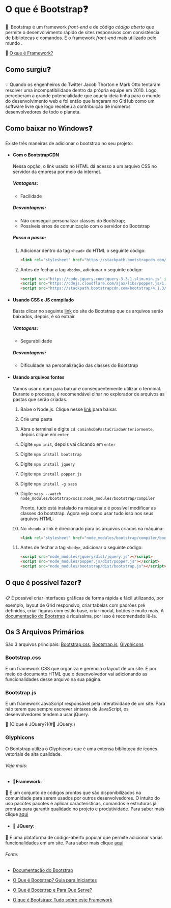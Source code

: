 # O que é Bootstrap❓

:crystal_ball: ​ Bootstrap é um framework _front-end_ e de código _código aberto_ que permite o desenvolvimento rápido de sites responsivos com consistência de bibliotecas e comandos. É o framework _front-end_  mais utilizado pelo mundo .

:mag_right: [O que é Framework?](#📌Framework:)



## Como surgiu❓

:bulb:  Quando os engenheiros do Twitter Jacob Thorton e Mark Otto tentaram resolver uma incompatibilidade dentro da própria equipe em 2010. Logo, perceberam a grande potencialidade que aquela ideia tinha para o mundo do desenvolvimento web e foi então que lançaram no GitHub como um software livre que logo recebeu a contribuição de inúmeros desenvolvedores de todo o planeta.



## Como baixar no Windows❓

Existe três maneiras de adicionar o bootstrap no seu projeto:

- #### Com o BootstrapCDN

  Nessa opção, o link usado no HTML dá acesso a um arquivo CSS no servidor da empresa por meio da internet. 

  ##### Vantagens:

  - Facilidade

  ##### Desvantagens:

  - Não conseguir personalizar classes do Bootstrap;
  - Possíveis erros de comunicação com o servidor do Bootstrap

  ##### Passo a passo:

  1. Adicionar dentro da tag `<head>` do HTML o seguinte código:

     ```html
     <link rel="stylesheet" href="https://stackpath.bootstrapcdn.com/bootstrap/4.1.3/css/bootstrap.min.css" integrity="sha384-MCw98/SFnGE8fJT3GXwEOngsV7Zt27NXFoaoApmYm81iuXoPkFOJwJ8ERdknLPMO" crossorigin="anonymous">
     ```

  2. Antes de fechar a tag `<body>`, adicionar o seguinte código:

     ```html
     <script src="https://code.jquery.com/jquery-3.3.1.slim.min.js" integrity="sha384-q8i/X+965DzO0rT7abK41JStQIAqVgRVzpbzo5smXKp4YfRvH+8abtTE1Pi6jizo" crossorigin="anonymous"></script>
     <script src="https://cdnjs.cloudflare.com/ajax/libs/popper.js/1.14.3/umd/popper.min.js" integrity="sha384-ZMP7rVo3mIykV+2+9J3UJ46jBk0WLaUAdn689aCwoqbBJiSnjAK/l8WvCWPIPm49" crossorigin="anonymous"></script>
     <script src="https://stackpath.bootstrapcdn.com/bootstrap/4.1.3/js/bootstrap.min.js" integrity="sha384-ChfqqxuZUCnJSK3+MXmPNIyE6ZbWh2IMqE241rYiqJxyMiZ6OW/JmZQ5stwEULTy" crossorigin="anonymous"></script>
     ```

     

- #### Usando CSS e JS compilado

  Basta clicar no seguinte [link](https://github.com/twbs/bootstrap/releases/download/v4.1.3/bootstrap-4.1.3-dist.zip) do site do Bootstrap que os arquivos serão baixados, depois, é só extrair.

  ##### Vantagens:

  - Segurabilidade

  ##### Desvantagens:

  - Dificuldade na personalização das classes do Bootstrap

    

- #### Usando arquivos fontes

  Vamos usar o npm para baixar e consequentemente utilizar o terminal. Durante o processo, é recomendável olhar no explorador de arquivos as pastas que serão criadas.

  1. Baixe o Node.js. Clique nesse [link](https://nodejs.org/en/) para baixar.

  2. Crie uma pasta

  3. Abra o terminal e digite `cd caminhoDaPastaCriadaAnteriormente`, depois clique em `enter`

  4. Digite `npm init`, depois vai clicando em `enter`

  5. Digite `npm install bootstrap`

  6. Digite `npm install jquery`

  7. Digite `npm install popper.js`

  8. Digite `npm install -g sass`

  9. Digite `sass --watch node_modules/bootstrap/scss:node_modules/bootstrap/compiler`

     Pronto, tudo está instalado na máquina e é possível modificar as classes do bootstrap. Agora veja como usar tudo isso nos seus arquivos HTML: 

  10. No `<head>`  a link é direcionado para os arquivos criados na máquina: 

      ```html
      <link rel="stylesheet" href="node_modules/bootstrap/compiler/bootstrap.css">
      ```

  11. Antes de fechar a tag `<body>`, adicionar o seguinte código:

      ```html
      <script src="node_modules/jquery/dist/jquery.js"></script>
      <script src="node_modules/popper.js/dist/popper.js"></script>
      <script src="node_modules/bootstrap/dist/bootstrap.js"></script>
      ```



## O que é possível fazer❓

:clipboard:  É possível criar interfaces gráficas de forma rápida e fácil utilizando, por exemplo, layout de Grid responsivo, criar tabelas com padrões pré definidos, criar figuras com estilo base, criar modal, botões e muito mais. A [documentação do Bootstrap](https://getbootstrap.com.br/docs/4.1/getting-started/introduction/) é riquíssima, por isso é recomendado lê-la. 



## Os 3 Arquivos Primários

São 3 arquivos principais: [Bootstrap.css](#Bootstrap.css), [Bootstrap.js](#Bootstrap.js), [Glyphicons](#Glyphicons)

### Bootstrap.css

É um framework CSS que organiza e gerencia o layout de um site. É por meio do documento HTML que o desenvolvedor vai adicionando as funcionalidades desse arquivo na sua página.

### Bootstrap.js

É um framework JavaScript responsável pela interatividade de um site. Para não terem que sempre escrever sintaxes de JavaScript, os desenvolvedores tendem a usar jQuery.  

:mag_right: [O que é JQuery?](#📌 JQuery:)

### Glyphicons

O Bootstrap utiliza o Glyphicons que é uma extensa biblioteca de ícones vetoriais de alta qualidade.



###### Veja mais:

- #### 📌Framework:
  

:mag_right:  É um conjunto de códigos prontos que são disponibilizados na comunidade para serem usados por outros desenvolvedores. O intuito do uso pacotes pacotes é aplicar características, comandos e estruturas já prontas para garantir qualidade no projeto e produtividade. Para saber mais clique [aqui](https://rockcontent.com/br/blog/framework/)

- #### 📌 JQuery:

:mag_right:  É uma plataforma de código-aberto popular que permite adicionar várias funcionalidades em um site.  Para saber mais clique [aqui](https://www.hostinger.com.br/tutoriais/o-que-e-jquery)

###### Fonte:

- [Documentação do Bootstrap](https://getbootstrap.com.br/docs/4.1/getting-started/introduction/)

- [O Que é Bootstrap? Guia para Iniciantes]( https://www.hostinger.com.br/tutoriais/o-que-e-bootstrap)  

- [O Que é Bootstrap e Para Que Serve?](https://www.ciawebsites.com.br/sites/o-que-e-bootstrap/)

- [O que é Bootstrap: Tudo sobre este Framework](https://www.homehost.com.br/blog/tutoriais/o-que-e-bootstrap/)